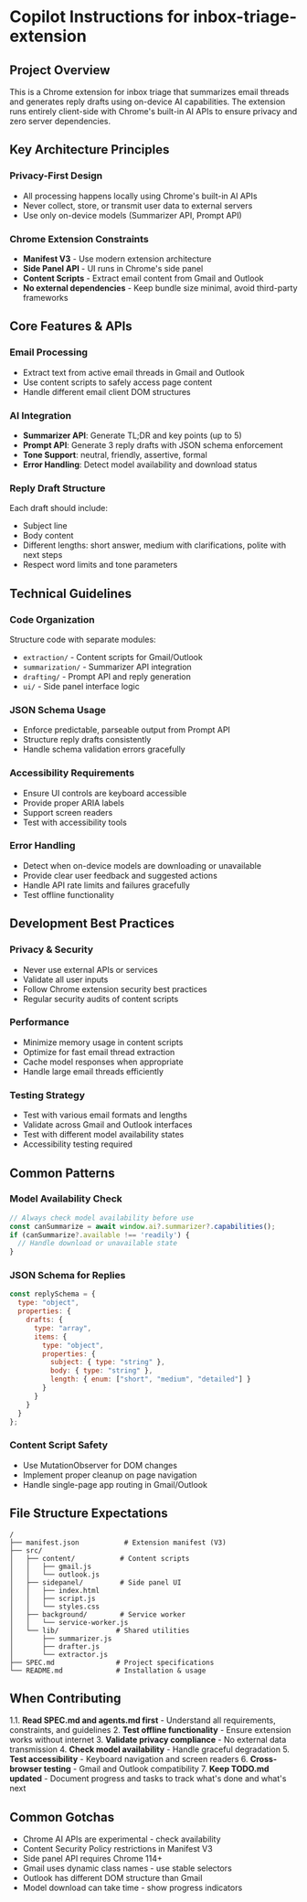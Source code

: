 # Copilot Instructions for inbox-triage-extension

## Project Overview

This is a Chrome extension for inbox triage that summarizes email threads and generates reply drafts using on-device AI capabilities. The extension runs entirely client-side with Chrome's built-in AI APIs to ensure privacy and zero server dependencies.

## Key Architecture Principles

### Privacy-First Design
- All processing happens locally using Chrome's built-in AI APIs
- Never collect, store, or transmit user data to external servers
- Use only on-device models (Summarizer API, Prompt API)

### Chrome Extension Constraints
- **Manifest V3** - Use modern extension architecture
- **Side Panel API** - UI runs in Chrome's side panel
- **Content Scripts** - Extract email content from Gmail and Outlook
- **No external dependencies** - Keep bundle size minimal, avoid third-party frameworks

## Core Features & APIs

### Email Processing
- Extract text from active email threads in Gmail and Outlook
- Use content scripts to safely access page content
- Handle different email client DOM structures

### AI Integration
- **Summarizer API**: Generate TL;DR and key points (up to 5)
- **Prompt API**: Generate 3 reply drafts with JSON schema enforcement
- **Tone Support**: neutral, friendly, assertive, formal
- **Error Handling**: Detect model availability and download status

### Reply Draft Structure
Each draft should include:
- Subject line
- Body content
- Different lengths: short answer, medium with clarifications, polite with next steps
- Respect word limits and tone parameters

## Technical Guidelines

### Code Organization
Structure code with separate modules:
- `extraction/` - Content scripts for Gmail/Outlook
- `summarization/` - Summarizer API integration
- `drafting/` - Prompt API and reply generation
- `ui/` - Side panel interface logic

### JSON Schema Usage
- Enforce predictable, parseable output from Prompt API
- Structure reply drafts consistently
- Handle schema validation errors gracefully

### Accessibility Requirements
- Ensure UI controls are keyboard accessible
- Provide proper ARIA labels
- Support screen readers
- Test with accessibility tools

### Error Handling
- Detect when on-device models are downloading or unavailable
- Provide clear user feedback and suggested actions
- Handle API rate limits and failures gracefully
- Test offline functionality

## Development Best Practices

### Privacy & Security
- Never use external APIs or services
- Validate all user inputs
- Follow Chrome extension security best practices
- Regular security audits of content scripts

### Performance
- Minimize memory usage in content scripts
- Optimize for fast email thread extraction
- Cache model responses when appropriate
- Handle large email threads efficiently

### Testing Strategy
- Test with various email formats and lengths
- Validate across Gmail and Outlook interfaces
- Test with different model availability states
- Accessibility testing required

## Common Patterns

### Model Availability Check
```javascript
// Always check model availability before use
const canSummarize = await window.ai?.summarizer?.capabilities();
if (canSummarize?.available !== 'readily') {
  // Handle download or unavailable state
}
```

### JSON Schema for Replies
```javascript
const replySchema = {
  type: "object",
  properties: {
    drafts: {
      type: "array",
      items: {
        type: "object",
        properties: {
          subject: { type: "string" },
          body: { type: "string" },
          length: { enum: ["short", "medium", "detailed"] }
        }
      }
    }
  }
};
```

### Content Script Safety
- Use MutationObserver for DOM changes
- Implement proper cleanup on page navigation
- Handle single-page app routing in Gmail/Outlook

## File Structure Expectations

```
/
├── manifest.json           # Extension manifest (V3)
├── src/
│   ├── content/           # Content scripts
│   │   ├── gmail.js
│   │   └── outlook.js
│   ├── sidepanel/         # Side panel UI
│   │   ├── index.html
│   │   ├── script.js
│   │   └── styles.css
│   ├── background/        # Service worker
│   │   └── service-worker.js
│   └── lib/              # Shared utilities
│       ├── summarizer.js
│       ├── drafter.js
│       └── extractor.js
├── SPEC.md               # Project specifications
└── README.md             # Installation & usage
```

## When Contributing

1.1. **Read SPEC.md and agents.md first** - Understand all requirements, constraints, and guidelines
2. **Test offline functionality** - Ensure extension works without internet
3. **Validate privacy compliance** - No external data transmission
4. **Check model availability** - Handle graceful degradation
5. **Test accessibility** - Keyboard navigation and screen readers
6. **Cross-browser testing** - Gmail and Outlook compatibility
7. **Keep TODO.md updated** - Document progress and tasks to track what's done and what's next

## Common Gotchas

- Chrome AI APIs are experimental - check availability
- Content Security Policy restrictions in Manifest V3
- Side panel API requires Chrome 114+
- Gmail uses dynamic class names - use stable selectors
- Outlook has different DOM structure than Gmail
- Model download can take time - show progress indicators
